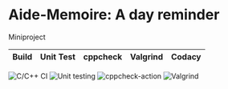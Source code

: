 # Aide-Memoire: A day reminder
Miniproject 

|Build|Unit Test|cppcheck|Valgrind|Codacy|
|:--:|:--:|:--:|:--:|:--:|
![C/C++ CI](https://github.com/stepin104959/Aide-Memoire-A-day-reminder/workflows/C/C++%20CI/badge.svg)
![Unit testing](https://github.com/stepin104959/Aide-Memoire-A-day-reminder/workflows/Unit%20testing/badge.svg)
![cppcheck-action](https://github.com/stepin104959/Aide-Memoire-A-day-reminder/workflows/cppcheck-action/badge.svg)
![Valgrind](https://github.com/stepin104959/Aide-Memoire-A-day-reminder/workflows/Valgrind/badge.svg)


